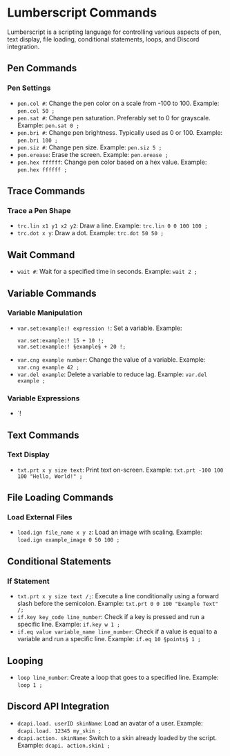 
# Lumberscript Commands

Lumberscript is a scripting language for controlling various aspects of pen, text display, file loading, conditional statements, loops, and Discord integration.

## Pen Commands

### Pen Settings
- `pen.col #`: Change the pen color on a scale from -100 to 100. Example: `pen.col 50 ;`
- `pen.sat #`: Change pen saturation. Preferably set to 0 for grayscale. Example: `pen.sat 0 ;`
- `pen.bri #`: Change pen brightness. Typically used as 0 or 100. Example: `pen.bri 100 ;`
- `pen.siz #`: Change pen size. Example: `pen.siz 5 ;`
- `pen.erease`: Erase the screen. Example: `pen.erease ;`
- `pen.hex ffffff`: Change pen color based on a hex value. Example: `pen.hex ffffff ;`

## Trace Commands

### Trace a Pen Shape
- `trc.lin x1 y1 x2 y2`: Draw a line. Example: `trc.lin 0 0 100 100 ;`
- `trc.dot x y`: Draw a dot. Example: `trc.dot 50 50 ;`

## Wait Command
- `wait #`: Wait for a specified time in seconds. Example: `wait 2 ;`

## Variable Commands

### Variable Manipulation
- `var.set:example:! expression !`: Set a variable. Example: 
  ```
  var.set:example:! 15 + 10 !;
  var.set:example:! §example§ + 20 !;
  ```
- `var.cng example number`: Change the value of a variable. Example: `var.cng example 42 ;`
- `var.del example`: Delete a variable to reduce lag. Example: `var.del example ;`

### Variable Expressions
- `! 

## Text Commands

### Text Display
- `txt.prt x y size text`: Print text on-screen. Example: `txt.prt -100 100 100 "Hello, World!" ;`

## File Loading Commands

### Load External Files
- `load.ign file_name x y z`: Load an image with scaling. Example: `load.ign example_image 0 50 100 ;`

## Conditional Statements

### If Statement
- `txt.prt x y size text /;`: Execute a line conditionally using a forward slash before the semicolon. Example: `txt.prt 0 0 100 "Example Text" /;`
- `if.key key_code line_number`: Check if a key is pressed and run a specific line. Example: `if.key w 1 ;`
- `if.eq value variable_name line_number`: Check if a value is equal to a variable and run a specific line. Example: `if.eq 10 §points§ 1 ;`

## Looping
- `loop line_number`: Create a loop that goes to a specified line. Example: `loop 1 ;`

## Discord API Integration
- `dcapi.load. userID skinName`: Load an avatar of a user. Example: `dcapi.load. 12345 my_skin ;`
- `dcapi.action. skinName`: Switch to a skin already loaded by the script. Example: `dcapi. action.skin1 ;`
